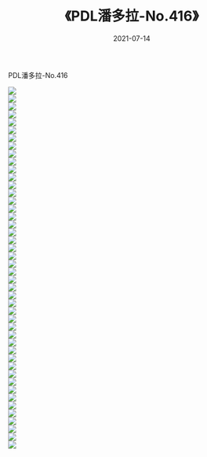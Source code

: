 ﻿---
layout: post
title:  《PDL潘多拉-No.416》
date:   2021-07-14
img: http://img.660000.xyz/Sharelink/网络美图/2021/PDL潘多拉-No.416/000.jpg
categories: [美女, 清纯, 唯美]
---

PDL潘多拉-No.416

  ![](http://img.660000.xyz/Sharelink/网络美图/2021/PDL潘多拉-No.416/001.jpg) <br> ![](http://img.660000.xyz/Sharelink/网络美图/2021/PDL潘多拉-No.416/002.jpg) <br> ![](http://img.660000.xyz/Sharelink/网络美图/2021/PDL潘多拉-No.416/003.jpg) <br> ![](http://img.660000.xyz/Sharelink/网络美图/2021/PDL潘多拉-No.416/004.jpg) <br> ![](http://img.660000.xyz/Sharelink/网络美图/2021/PDL潘多拉-No.416/005.jpg) <br> ![](http://img.660000.xyz/Sharelink/网络美图/2021/PDL潘多拉-No.416/006.jpg) <br> ![](http://img.660000.xyz/Sharelink/网络美图/2021/PDL潘多拉-No.416/007.jpg) <br> ![](http://img.660000.xyz/Sharelink/网络美图/2021/PDL潘多拉-No.416/008.jpg) <br> ![](http://img.660000.xyz/Sharelink/网络美图/2021/PDL潘多拉-No.416/009.jpg) <br> ![](http://img.660000.xyz/Sharelink/网络美图/2021/PDL潘多拉-No.416/010.jpg) <br> ![](http://img.660000.xyz/Sharelink/网络美图/2021/PDL潘多拉-No.416/011.jpg) <br> ![](http://img.660000.xyz/Sharelink/网络美图/2021/PDL潘多拉-No.416/012.jpg) <br> ![](http://img.660000.xyz/Sharelink/网络美图/2021/PDL潘多拉-No.416/013.jpg) <br> ![](http://img.660000.xyz/Sharelink/网络美图/2021/PDL潘多拉-No.416/014.jpg) <br> ![](http://img.660000.xyz/Sharelink/网络美图/2021/PDL潘多拉-No.416/015.jpg) <br> ![](http://img.660000.xyz/Sharelink/网络美图/2021/PDL潘多拉-No.416/016.jpg) <br> ![](http://img.660000.xyz/Sharelink/网络美图/2021/PDL潘多拉-No.416/017.jpg) <br> ![](http://img.660000.xyz/Sharelink/网络美图/2021/PDL潘多拉-No.416/018.jpg) <br> ![](http://img.660000.xyz/Sharelink/网络美图/2021/PDL潘多拉-No.416/019.jpg) <br> ![](http://img.660000.xyz/Sharelink/网络美图/2021/PDL潘多拉-No.416/020.jpg) <br> ![](http://img.660000.xyz/Sharelink/网络美图/2021/PDL潘多拉-No.416/021.jpg) <br> ![](http://img.660000.xyz/Sharelink/网络美图/2021/PDL潘多拉-No.416/022.jpg) <br> ![](http://img.660000.xyz/Sharelink/网络美图/2021/PDL潘多拉-No.416/023.jpg) <br> ![](http://img.660000.xyz/Sharelink/网络美图/2021/PDL潘多拉-No.416/024.jpg) <br> ![](http://img.660000.xyz/Sharelink/网络美图/2021/PDL潘多拉-No.416/025.jpg) <br> ![](http://img.660000.xyz/Sharelink/网络美图/2021/PDL潘多拉-No.416/026.jpg) <br> ![](http://img.660000.xyz/Sharelink/网络美图/2021/PDL潘多拉-No.416/027.jpg) <br> ![](http://img.660000.xyz/Sharelink/网络美图/2021/PDL潘多拉-No.416/028.jpg) <br> ![](http://img.660000.xyz/Sharelink/网络美图/2021/PDL潘多拉-No.416/029.jpg) <br> ![](http://img.660000.xyz/Sharelink/网络美图/2021/PDL潘多拉-No.416/030.jpg) <br> ![](http://img.660000.xyz/Sharelink/网络美图/2021/PDL潘多拉-No.416/031.jpg) <br> ![](http://img.660000.xyz/Sharelink/网络美图/2021/PDL潘多拉-No.416/032.jpg) <br> ![](http://img.660000.xyz/Sharelink/网络美图/2021/PDL潘多拉-No.416/033.jpg) <br> ![](http://img.660000.xyz/Sharelink/网络美图/2021/PDL潘多拉-No.416/034.jpg) <br> ![](http://img.660000.xyz/Sharelink/网络美图/2021/PDL潘多拉-No.416/035.jpg) <br> ![](http://img.660000.xyz/Sharelink/网络美图/2021/PDL潘多拉-No.416/036.jpg) <br> ![](http://img.660000.xyz/Sharelink/网络美图/2021/PDL潘多拉-No.416/037.jpg) <br> ![](http://img.660000.xyz/Sharelink/网络美图/2021/PDL潘多拉-No.416/038.jpg) <br> ![](http://img.660000.xyz/Sharelink/网络美图/2021/PDL潘多拉-No.416/039.jpg) <br> ![](http://img.660000.xyz/Sharelink/网络美图/2021/PDL潘多拉-No.416/040.jpg) <br> ![](http://img.660000.xyz/Sharelink/网络美图/2021/PDL潘多拉-No.416/041.jpg) <br> ![](http://img.660000.xyz/Sharelink/网络美图/2021/PDL潘多拉-No.416/042.jpg) <br> ![](http://img.660000.xyz/Sharelink/网络美图/2021/PDL潘多拉-No.416/043.jpg) <br> ![](http://img.660000.xyz/Sharelink/网络美图/2021/PDL潘多拉-No.416/044.jpg) <br> ![](http://img.660000.xyz/Sharelink/网络美图/2021/PDL潘多拉-No.416/045.jpg) <br> ![](http://img.660000.xyz/Sharelink/网络美图/2021/PDL潘多拉-No.416/046.jpg) <br>